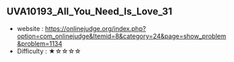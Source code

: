 ## UVA10193_All_You_Need_Is_Love_31
+ website : https://onlinejudge.org/index.php?option=com_onlinejudge&Itemid=8&category=24&page=show_problem&problem=1134
+ Difficulty : ★☆☆☆☆
